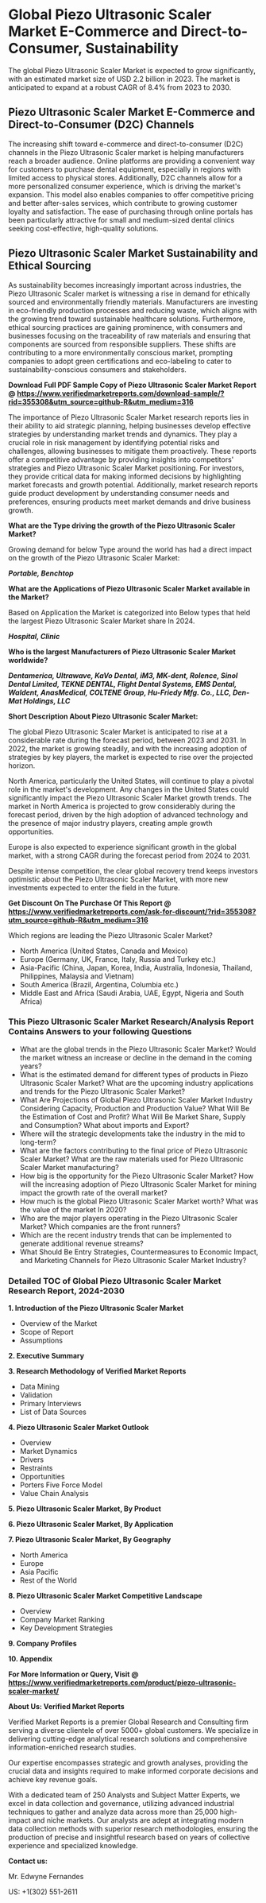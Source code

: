 <h1>Global Piezo Ultrasonic Scaler Market E-Commerce and Direct-to-Consumer, Sustainability</h1><p class=""><p>The global Piezo Ultrasonic Scaler Market is expected to grow significantly, with an estimated market size of USD 2.2 billion in 2023. The market is anticipated to expand at a robust CAGR of 8.4% from 2023 to 2030.</p><h2>Piezo Ultrasonic Scaler Market E-Commerce and Direct-to-Consumer (D2C) Channels</h2><p>The increasing shift toward e-commerce and direct-to-consumer (D2C) channels in the Piezo Ultrasonic Scaler market is helping manufacturers reach a broader audience. Online platforms are providing a convenient way for customers to purchase dental equipment, especially in regions with limited access to physical stores. Additionally, D2C channels allow for a more personalized consumer experience, which is driving the market's expansion. This model also enables companies to offer competitive pricing and better after-sales services, which contribute to growing customer loyalty and satisfaction. The ease of purchasing through online portals has been particularly attractive for small and medium-sized dental clinics seeking cost-effective, high-quality solutions.</p><h2>Piezo Ultrasonic Scaler Market Sustainability and Ethical Sourcing</h2><p>As sustainability becomes increasingly important across industries, the Piezo Ultrasonic Scaler market is witnessing a rise in demand for ethically sourced and environmentally friendly materials. Manufacturers are investing in eco-friendly production processes and reducing waste, which aligns with the growing trend toward sustainable healthcare solutions. Furthermore, ethical sourcing practices are gaining prominence, with consumers and businesses focusing on the traceability of raw materials and ensuring that components are sourced from responsible suppliers. These shifts are contributing to a more environmentally conscious market, prompting companies to adopt green certifications and eco-labeling to cater to sustainability-conscious consumers and stakeholders.</p></p><p class=""><strong>Download Full PDF Sample Copy of Piezo Ultrasonic Scaler Market Report @ <a href="https://www.verifiedmarketreports.com/download-sample/?rid=355308&utm_source=github-R&utm_medium=316" target="_blank">https://www.verifiedmarketreports.com/download-sample/?rid=355308&utm_source=github-R&utm_medium=316</a></strong></p><p>The importance of&nbsp;Piezo Ultrasonic Scaler Market research reports lies in their ability to aid strategic planning, helping businesses develop effective strategies by understanding market trends and dynamics. They play a crucial role in risk management by identifying potential risks and challenges, allowing businesses to mitigate them proactively. These reports offer a competitive advantage by providing insights into competitors' strategies and Piezo Ultrasonic Scaler Market positioning. For investors, they provide critical data for making informed decisions by highlighting market forecasts and growth potential. Additionally, market research reports guide product development by understanding consumer needs and preferences, ensuring products meet market demands and drive business growth.</p><p><strong>What are the&nbsp;Type driving the growth of the Piezo Ultrasonic Scaler Market?</strong></p><p id="" class="">Growing demand for below Type around the world has had a direct impact on the growth of the Piezo Ultrasonic Scaler Market:</p><p class=""><em><strong>Portable, Benchtop</strong></em></p><p class=""><strong>What are the&nbsp;Applications&nbsp;of Piezo Ultrasonic Scaler Market available in the Market?</strong></p><p id="" class="">Based on Application the Market is categorized into Below types that held the largest Piezo Ultrasonic Scaler Market share In 2024.</p><p class=""><em><strong>Hospital, Clinic</strong></em></p><p class=""><strong>Who is the largest Manufacturers of Piezo Ultrasonic Scaler Market worldwide?</strong></p><p><em><strong>Dentamerica, Ultrawave, KaVo Dental, iM3, MK-dent, Rolence, Sinol Dental Limited, TEKNE DENTAL, Flight Dental Systems, EMS Dental, Waldent, AnasMedical, COLTENE Group, Hu-Friedy Mfg. Co., LLC, Den-Mat Holdings, LLC</strong></em></p><p id="" class=""><strong>Short Description About Piezo Ultrasonic Scaler Market:</strong></p><p>The global Piezo Ultrasonic Scaler Market is anticipated to rise at a considerable rate during the forecast period, between 2023 and 2031. In 2022, the market is growing steadily, and with the increasing adoption of strategies by key players, the market is expected to rise over the projected horizon.</p><p>North America, particularly the United States, will continue to play a pivotal role in the market's development. Any changes in the United States could significantly impact the Piezo Ultrasonic Scaler Market growth trends. The market in North America is projected to grow considerably during the forecast period, driven by the high adoption of advanced technology and the presence of major industry players, creating ample growth opportunities.</p><p>Europe is also expected to experience significant growth in the global market, with a strong CAGR during the forecast period from 2024 to 2031.</p><p>Despite intense competition, the clear global recovery trend keeps investors optimistic about the Piezo Ultrasonic Scaler Market, with more new investments expected to enter the field in the future.</p><p id="" class=""><strong>Get Discount On The Purchase Of This Report @ <a href="https://www.verifiedmarketreports.com/ask-for-discount/?rid=355308?utm_source=github-R&utm_medium=316" target="_blank">https://www.verifiedmarketreports.com/ask-for-discount/?rid=355308?utm_source=github-R&utm_medium=316</a></strong></p><p class="">Which regions are leading the Piezo Ultrasonic Scaler Market?</p><ul><li>North America (United States, Canada and Mexico)</li><li>Europe (Germany, UK, France, Italy, Russia and Turkey etc.)</li><li>Asia-Pacific (China, Japan, Korea, India, Australia, Indonesia, Thailand, Philippines, Malaysia and Vietnam)</li><li>South America (Brazil, Argentina, Columbia etc.)</li><li>Middle East and Africa (Saudi Arabia, UAE, Egypt, Nigeria and South Africa)</li></ul><h3 id="" class="">This Piezo Ultrasonic Scaler Market Research/Analysis Report Contains Answers to your following Questions</h3><ul><li>What are the global trends in the Piezo Ultrasonic Scaler Market? Would the market witness an increase or decline in the demand in the coming years?</li><li>What is the estimated demand for different types of products in Piezo Ultrasonic Scaler Market? What are the upcoming industry applications and trends for the Piezo Ultrasonic Scaler Market?</li><li>What Are Projections of Global Piezo Ultrasonic Scaler Market Industry Considering Capacity, Production and Production Value? What Will Be the Estimation of Cost and Profit? What Will Be Market Share, Supply and Consumption? What about imports and Export?</li><li>Where will the strategic developments take the industry in the mid to long-term?</li><li>What are the factors contributing to the final price of Piezo Ultrasonic Scaler Market? What are the raw materials used for Piezo Ultrasonic Scaler Market manufacturing?</li><li>How big is the opportunity for the Piezo Ultrasonic Scaler Market? How will the increasing adoption of Piezo Ultrasonic Scaler Market for mining impact the growth rate of the overall market?</li><li>How much is the global Piezo Ultrasonic Scaler Market worth? What was the value of the market In 2020?</li><li>Who are the major players operating in the Piezo Ultrasonic Scaler Market? Which companies are the front runners?</li><li>Which are the recent industry trends that can be implemented to generate additional revenue streams?</li><li>What Should Be Entry Strategies, Countermeasures to Economic Impact, and Marketing Channels for Piezo Ultrasonic Scaler Market Industry?</li></ul><h3 id="" class="">Detailed TOC of Global Piezo Ultrasonic Scaler Market Research Report, 2024-2030</h3><p id="" class=""><strong>1. Introduction of the Piezo Ultrasonic Scaler Market</strong></p><ul><li>Overview of the Market</li><li>Scope of Report</li><li>Assumptions</li></ul><p id="" class=""><strong>2. Executive Summary</strong></p><p id="" class=""><strong>3. Research Methodology of Verified Market Reports</strong></p><ul><li>Data Mining</li><li>Validation</li><li>Primary Interviews</li><li>List of Data Sources</li></ul><p id="" class=""><strong>4. Piezo Ultrasonic Scaler Market Outlook</strong></p><ul><li>Overview</li><li>Market Dynamics</li><li>Drivers</li><li>Restraints</li><li>Opportunities</li><li>Porters Five Force Model</li><li>Value Chain Analysis</li></ul><p id="" class=""><strong>5. Piezo Ultrasonic Scaler Market, By Product</strong></p><p id="" class=""><strong>6. Piezo Ultrasonic Scaler Market, By Application</strong></p><p id="" class=""><strong>7. Piezo Ultrasonic Scaler Market, By Geography</strong></p><ul><li>North America</li><li>Europe</li><li>Asia Pacific</li><li>Rest of the World</li></ul><p id="" class=""><strong>8. Piezo Ultrasonic Scaler Market Competitive Landscape</strong></p><ul><li>Overview</li><li>Company Market Ranking</li><li>Key Development Strategies</li></ul><p id="" class=""><strong>9. Company Profiles</strong></p><p id="" class=""><strong>10. Appendix</strong></p><p id="" class=""><strong>For More Information or Query, Visit @ <a href="https://www.verifiedmarketreports.com/product/piezo-ultrasonic-scaler-market/" target="_blank">https://www.verifiedmarketreports.com/product/piezo-ultrasonic-scaler-market/</a></strong></p><p id="" class=""><strong>About Us: Verified Market Reports</strong></p><p id="" class="">Verified Market Reports is a premier Global Research and Consulting firm serving a diverse clientele of over 5000+ global customers. We specialize in delivering cutting-edge analytical research solutions and comprehensive information-enriched research studies.</p><p id="" class="">Our expertise encompasses strategic and growth analyses, providing the crucial data and insights required to make informed corporate decisions and achieve key revenue goals.</p><p id="" class="">With a dedicated team of 250 Analysts and Subject Matter Experts, we excel in data collection and governance, utilizing advanced industrial techniques to gather and analyze data across more than 25,000 high-impact and niche markets. Our analysts are adept at integrating modern data collection methods with superior research methodologies, ensuring the production of precise and insightful research based on years of collective experience and specialized knowledge.</p><p id="" class=""><strong>Contact us:</strong></p><p id="" class="">Mr. Edwyne Fernandes</p><p id="" class="">US: +1(302) 551-2611</p>